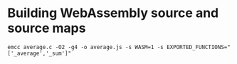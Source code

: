 # Building WebAssembly source and source maps

```
emcc average.c -O2 -g4 -o average.js -s WASM=1 -s EXPORTED_FUNCTIONS="['_average','_sum']"
```
